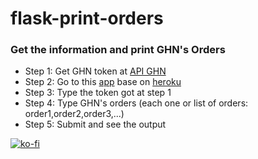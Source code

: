 # flask-print-orders
### Get the information and print GHN's Orders
 * Step 1: Get GHN token at [API GHN](https://api.ghn.vn/home)
 * Step 2: Go to this [app](https://flask-print-orders.herokuapp.com/) base on [heroku](https://dashboard.heroku.com/apps)
 * Step 3: Type the token got at step 1
 * Step 4: Type GHN's orders (each one or list of orders: order1,order2,order3,...)
 * Step 5: Submit and see the output

[![ko-fi](https://www.ko-fi.com/img/githubbutton_sm.svg)](https://ko-fi.com/W7W018YS7)
